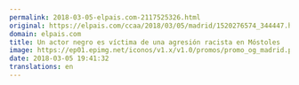 ```yaml
---
permalink: 2018-03-05-elpais.com-2117525326.html
original: https://elpais.com/ccaa/2018/03/05/madrid/1520276574_344447.html#?ref=rss&format=simple&link=link
domain: elpais.com
title: Un actor negro es víctima de una agresión racista en Móstoles
image: https://ep01.epimg.net/iconos/v1.x/v1.0/promos/promo_og_madrid.png
date: 2018-03-05 19:41:32
translations: en
---
```


